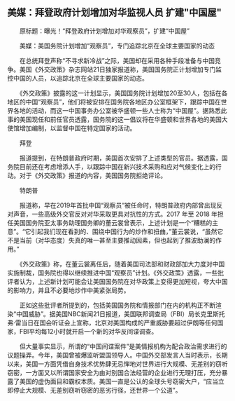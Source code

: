 ## 美媒：拜登政府计划增加对华监视人员 扩建"中国屋"
　　原标题：曝光！“拜登政府计划增加对华观察员”，扩建“中国屋”

　　美媒：美国务院计划增加“观察员”，专门追踪北京在全球主要国家的动态

　　在总统拜登声称“不寻求新冷战”之际，美国却在采用各种手段准备与中国竞争。美国《外交政策》杂志网站21日独家报道称，美国国务院正计划增加专门监控中国的人员，以追踪北京在全球主要国家的动态。

　　《外交政策》披露的这一计划显示，美国国务院计划增加20至30人，包括在各地区的中国“观察员”，他们将被安排在国务院各地区办公室框架下，跟踪中国在世界各地的活动，而这一中国事务办公室被华盛顿一些人士称为“中国屋”。据熟悉此事的美国现任和前任官员透露，国务院的这一倡议将在华盛顿和世界各地的美国大使馆增加编制，以监督中国在特定国家的活动。

　　拜登

　　报道提到，在特朗普政府时期，美国首次安排了上述类型的官员。据透露，国务院目前还在考虑增添人手，以跟踪中国在新兴技术采购和应对气候变化上的行动。对于《外交政策》报道的内容，美国国务院拒绝评论。

　　特朗普

　　报道称，早在2019年首批中国“观察员”被任命时，特朗普政府内部曾出现反对声音，一些高级外交官反对对华采取更具对抗性的方式。2017 年至 2018 年担任美国国务院亚太事务助理国务卿的董云裳曾表示，上述计划是一个“糟糕的主意”。“它引起我们现在看到的、围绕中国行为的炒作和扭曲，”董云裳说，“虽然它不是当前（对华态度）失真的唯一甚至主要推动因素，但也起到了推波助澜的作用。”

　　《外交政策》称，在董云裳离任后，随着美国司法部和财政部加大力度对中国实施制裁，国务院也得以继续推进中国“观察员”计划。《外交政策》透露，一些批评者认为，上述新计划可能会让美国国务院在对华政策上变得更加短视，夸大中国的影响力，并且不必要地炒作中美紧张局势。

　　正如这些批评者所提到的，包括美国国务院和情报部门在内的机构正不断渲染“中国威胁”。据美国NBC新闻21日报道，美国联邦调查局（FBI）局长克里斯托弗·雷当日在国会听证会上宣称，北京对美国构成的严重威胁要超过伊朗等任何国家，FBI平均每12小时就开启一个新的对华反间谍调查。

　　但大量事实显示，所谓的“中国间谍案件”是美情报机构为配合政治需求进行的议题操弄。今年，美国曾被爆监听盟国领导人。中国外交部发言人当时表示，长期以来，美国一方面凭借自身技术优势肆无忌惮地对世界进行大规模、无差别的窃听窃密，一方面又以所谓国家安全为由对别国合法经营的企业进行无理打压，充分暴露了美国的虚伪面目和霸权本质。美国一直是公认的全球头号窃密大户，“应当立即停止大规模、无差别窃听窃密的恶劣行径，还世界一个公道”。






